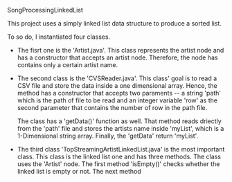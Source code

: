 SongProcessingLinkedList

This project uses a simply linked list data structure to produce a sorted list.

To so do, I instantiated four classes. 

- The fisrt one is the 'Artist.java'. This class represents the artist node and has a 
  constructor that accepts an artist node. Therefore, the node has contains only a certain
  artist name.
  
- The second class is the 'CVSReader.java'. This class' goal is to read a CSV file and store the
  data inside a one dimensional array. Hence, the method has a constructor that accepts
  two paraments -- a string 'path' which is the path of file to be read and an integer 
  variable 'row' as the second parameter that contains the number of row in the path file.
  
  The class has a 'getData()' function as well. That method reads driectly from the 'path'
  file and stores the artists name inside 'myList', which is a 1-Dimensional string array.
  Finally, the 'getData' return 'myList'.
  
- The third class 'TopStreamingArtistLinkedList.java' is the most important class. This class
  is the linked list one and has three methods. The class uses the 'Artist' node. The first
  method 'isEmpty()' checks whether the linked list is empty or not. The next method 
